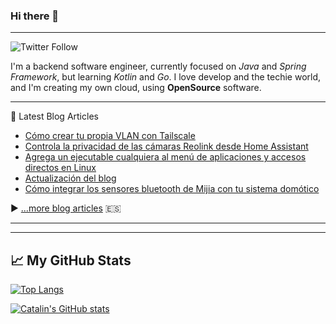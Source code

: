 ### Hi there 👋

<!--
**parrazam/parrazam** is a ✨ _special_ ✨ repository because its `README.md` (this file) appears on your GitHub profile.

Here are some ideas to get you started:

- 🔭 I’m currently working on ...
- 🌱 I’m currently learning ...
- 👯 I’m looking to collaborate on ...
- 🤔 I’m looking for help with ...
- 💬 Ask me about ...
- 📫 How to reach me: ...
- 😄 Pronouns: ...
- ⚡ Fun fact: ...
-->

---
![Twitter Follow](https://img.shields.io/twitter/follow/parra?style=social)


I'm a backend software engineer, currently focused on _Java_ and _Spring Framework_, but learning _Kotlin_ and _Go_. I love develop and the techie world, and I'm creating my own cloud, using **OpenSource** software.

---
📘 Latest Blog Articles

<!-- BLOG-POST-LIST:START -->
- [Cómo crear tu propia VLAN con Tailscale](https://blog.parravidales.es/como-crear-tu-propia-vlan-con-tailscale/)
- [Controla la privacidad de las cámaras Reolink desde Home Assistant](https://blog.parravidales.es/controla-la-privacidad-de-las-camaras-reolink-desde-home-assistant/)
- [Agrega un ejecutable cualquiera al menú de aplicaciones y accesos directos en Linux](https://blog.parravidales.es/agrega-un-ejecutable-cualquiera-al-menu-de-aplicaciones-y-accesos-directos-en-linux/)
- [Actualización del blog](https://blog.parravidales.es/actualizacion-del-blog/)
- [Cómo integrar los sensores bluetooth de Mijia con tu sistema domótico](https://blog.parravidales.es/como-integrar-los-sensores-bluetooth-de-mijia-con-tu-sistema-domotico/)
<!-- BLOG-POST-LIST:END -->

▶ [...more blog articles](https://blog.parravidales.es) :es:

---
---

## &#x1f4c8; My GitHub Stats

[![Top Langs](https://github-readme-stats.vercel.app/api/top-langs/?username=parrazam&hide=css&theme=dark)](https://github.com/anuraghazra/github-readme-stats)

[![Catalin's GitHub stats](https://github-readme-stats.vercel.app/api?username=parrazam&theme=dark)](https://github.com/anuraghazra/github-readme-stats)
